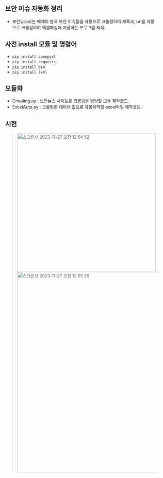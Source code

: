 ## 보안 이슈 자동화 정리
- 보안뉴스라는 매체의 한국 보안 이슈들을 자동으로 크롤링하여 제목과, url을 자동으로 크롤링하여 엑셀파일에 저장하는 프로그램 제작.

## 사전 install 모듈 및 명령어
-  ```pip install openpyxl```
-  ```pip install requests```
-  ```pip install bs4```
-  ```pip install lxml```

## 모듈화
- Crwaling.py : 보안뉴스 사이트를 크롱링을 담당할 모듈 제작코드.
- ExcelAuto.py : 크롤링한 데이터 값으로 자동제작할 excel파일 제작코드.

## 시현
> <img width="456" alt="스크린샷 2023-11-27 오전 12 54 52" src="https://github.com/hanmin0512/auto_security_news/assets/37041208/b4cf0f5b-3519-4697-8d3a-4587de679302">
> <img width="661" alt="스크린샷 2023-11-27 오전 12 55 26" src="https://github.com/hanmin0512/auto_security_news/assets/37041208/d92b8d3c-728f-468a-bab2-1379919f00d9">
